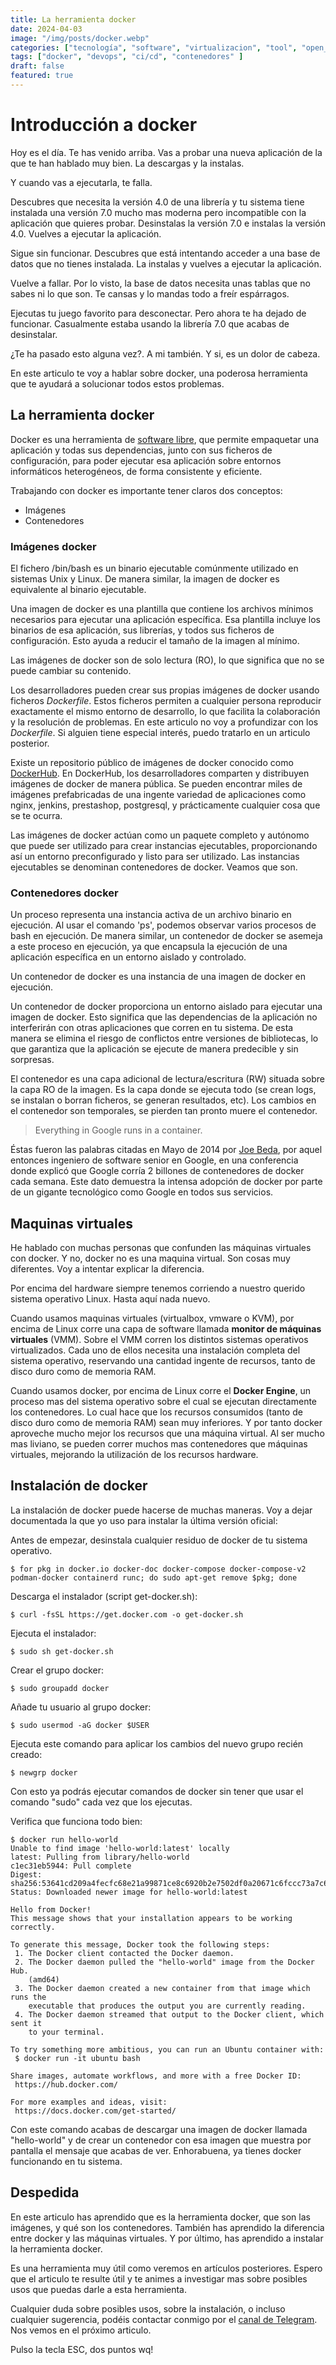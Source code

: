 ```yaml
---
title: La herramienta docker
date: 2024-04-03
image: "/img/posts/docker.webp"
categories: ["tecnología", "software", "virtualizacion", "tool", "open_source"]
tags: ["docker", "devops", "ci/cd", "contenedores" ]
draft: false
featured: true
---
```


# Introducción a docker

Hoy es el día. Te has venido arriba. Vas a probar una nueva aplicación de la que te han hablado muy bien. La descargas y la instalas.

Y cuando vas a ejecutarla, te falla.

Descubres que necesita la versión 4.0 de una librería y tu sistema tiene instalada una versión 7.0 mucho mas moderna pero incompatible con la aplicación que quieres probar. Desinstalas la versión 7.0 e instalas la versión 4.0. Vuelves a ejecutar la aplicación.

Sigue sin funcionar. Descubres que está intentando acceder a una base de datos que no tienes instalada. La instalas y vuelves a ejecutar la aplicación.

Vuelve a fallar. Por lo visto, la base de datos necesita unas tablas que no sabes ni lo que son. Te cansas y lo mandas todo a freír espárragos.

Ejecutas tu juego favorito para desconectar. Pero ahora te ha dejado de funcionar. Casualmente estaba usando la librería 7.0 que acabas de desinstalar.

¿Te ha pasado esto alguna vez?. A mi también. Y si, es un dolor de cabeza.

En este articulo te voy a hablar sobre docker, una poderosa herramienta que te ayudará a solucionar todos estos problemas.

## La herramienta docker

Docker es una herramienta de [software libre](/post/2025/sotftware-libre), que permite empaquetar una aplicación y todas sus dependencias, junto con sus ficheros de configuración, para poder ejecutar esa aplicación sobre entornos informáticos heterogéneos, de forma consistente y eficiente.

Trabajando con docker es importante tener claros dos conceptos:

- Imágenes
- Contenedores

### Imágenes docker

El fichero /bin/bash es un binario ejecutable comúnmente utilizado en sistemas Unix y Linux. De manera similar, la imagen de docker es equivalente al binario ejecutable.

Una imagen de docker es una plantilla que contiene los archivos mínimos necesarios para ejecutar una aplicación específica. Esa plantilla incluye los binarios de esa aplicación, sus librerías, y todos sus ficheros de configuración. Esto ayuda a reducir el tamaño de la imagen al mínimo.

Las imágenes de docker son de solo lectura (RO), lo que significa que no se puede cambiar su contenido.

Los desarrolladores pueden crear sus propias imágenes de docker usando ficheros *Dockerfile*. Estos ficheros permiten a cualquier persona reproducir exactamente el mismo entorno de desarrollo, lo que facilita la colaboración y la resolución de problemas. En este articulo no voy a profundizar con los *Dockerfile*. Si alguien tiene especial interés, puedo tratarlo en un articulo posterior.

Existe un repositorio público de imágenes de docker conocido como [DockerHub](https://hub.docker.com/). En DockerHub, los desarrolladores comparten y distribuyen imágenes de docker de manera pública. Se pueden encontrar miles de imágenes prefabricadas de una ingente variedad de aplicaciones como nginx, jenkins, prestashop, postgresql, y prácticamente cualquier cosa que se te ocurra.

Las imágenes de docker actúan como un paquete completo y autónomo que puede ser utilizado para crear instancias ejecutables, proporcionando así un entorno preconfigurado y listo para ser utilizado. Las instancias ejecutables se denominan contenedores de docker. Veamos que son.

### Contenedores docker

Un proceso representa una instancia activa de un archivo binario en ejecución. Al usar el comando 'ps', podemos observar varios procesos de bash en ejecución. De manera similar, un contenedor de docker se asemeja a este proceso en ejecución, ya que encapsula la ejecución de una aplicación específica en un entorno aislado y controlado.

Un contenedor de docker es una instancia de una imagen de docker en ejecución.

Un contenedor de docker proporciona un entorno aislado para ejecutar una imagen de docker. Esto significa que las dependencias de la aplicación no interferirán con otras aplicaciones que corren en tu sistema. De esta manera se elimina el riesgo de conflictos entre versiones de bibliotecas, lo que garantiza que la aplicación se ejecute de manera predecible y sin sorpresas.

El contenedor es una capa adicional de lectura/escritura (RW) situada sobre la capa RO de la imagen. Es la capa donde se ejecuta todo (se crean logs, se instalan o borran ficheros, se generan resultados, etc). Los cambios en el contenedor son temporales, se pierden tan pronto muere el contenedor.

> Everything in Google runs in a container.

Éstas fueron las palabras citadas en Mayo de 2014 por [Joe Beda](https://www.linkedin.com/in/jbeda/), por aquel entonces ingeniero de software senior en Google, en una conferencia donde explicó que Google corría 2 billones de contenedores de docker cada semana. Este dato demuestra la intensa adopción de docker por parte de un gigante tecnológico como Google en todos sus servicios.

## Maquinas virtuales

He hablado con muchas personas que confunden las máquinas virtuales con docker. Y no, docker no es una maquina virtual. Son cosas muy diferentes. Voy a intentar explicar la diferencia.

Por encima del hardware siempre tenemos corriendo a nuestro querido sistema operativo Linux. Hasta aquí nada nuevo.

Cuando usamos maquinas virtuales (virtualbox, vmware o KVM), por encima de Linux corre una capa de software llamada **monitor de máquinas virtuales** (VMM). Sobre el VMM corren los distintos sistemas operativos virtualizados. Cada uno de ellos necesita una instalación completa del sistema operativo, reservando una cantidad ingente de recursos, tanto de disco duro como de memoria RAM.

Cuando usamos docker, por encima de Linux corre el **Docker Engine**, un proceso mas del sistema operativo sobre el cual se ejecutan directamente los contenedores. Lo cual hace que los recursos consumidos (tanto de disco duro como de memoria RAM) sean muy inferiores. Y por tanto docker aproveche mucho mejor los recursos que una máquina virtual. Al ser mucho mas liviano, se pueden correr muchos mas contenedores que máquinas virtuales, mejorando la utilización de los recursos hardware.

## Instalación de docker

La instalación de docker puede hacerse de muchas maneras. Voy a dejar documentada la que yo uso para instalar la última versión oficial:

Antes de empezar, desinstala cualquier residuo de docker de tu sistema operativo.

```
$ for pkg in docker.io docker-doc docker-compose docker-compose-v2 podman-docker containerd runc; do sudo apt-get remove $pkg; done
```

Descarga el instalador (script get-docker.sh):

```
$ curl -fsSL https://get.docker.com -o get-docker.sh
```

Ejecuta el instalador:

```
$ sudo sh get-docker.sh
```

Crear el grupo docker:

```
$ sudo groupadd docker
```

Añade tu usuario al grupo docker:

```
$ sudo usermod -aG docker $USER
```

Ejecuta este comando para aplicar los cambios del nuevo grupo recién creado:

```
$ newgrp docker
```

Con esto ya podrás ejecutar comandos de docker sin tener que usar el comando "sudo" cada vez que los ejecutas.

Verifica que funciona todo bien:

```
$ docker run hello-world
Unable to find image 'hello-world:latest' locally
latest: Pulling from library/hello-world
c1ec31eb5944: Pull complete
Digest: sha256:53641cd209a4fecfc68e21a99871ce8c6920b2e7502df0a20671c6fccc73a7c6
Status: Downloaded newer image for hello-world:latest

Hello from Docker!
This message shows that your installation appears to be working correctly.

To generate this message, Docker took the following steps:
 1. The Docker client contacted the Docker daemon.
 2. The Docker daemon pulled the "hello-world" image from the Docker Hub.
    (amd64)
 3. The Docker daemon created a new container from that image which runs the
    executable that produces the output you are currently reading.
 4. The Docker daemon streamed that output to the Docker client, which sent it
    to your terminal.

To try something more ambitious, you can run an Ubuntu container with:
 $ docker run -it ubuntu bash

Share images, automate workflows, and more with a free Docker ID:
 https://hub.docker.com/

For more examples and ideas, visit:
 https://docs.docker.com/get-started/

```

Con este comando acabas de descargar una imagen de docker llamada "hello-world" y de crear un contenedor con esa imagen que muestra por pantalla el mensaje que acabas de ver. Enhorabuena, ya tienes docker funcionando en tu sistema.

## Despedida

En este articulo has aprendido que es la herramienta docker, que son las imágenes, y qué son los contenedores. También has aprendido la diferencia entre docker y las máquinas virtuales. Y por último, has aprendido a instalar la herramienta docker.

Es una herramienta muy útil como veremos en artículos posteriores. Espero que el articulo te resulte útil y te animes a investigar mas sobre posibles usos que puedas darle a esta herramienta.

Cualquier duda sobre posibles usos, sobre la instalación, o incluso cualquier sugerencia, podéis contactar conmigo por el [canal de Telegram](https://t.me/lateclaescape). Nos vemos en el próximo articulo.

Pulso la tecla ESC, dos puntos wq!

